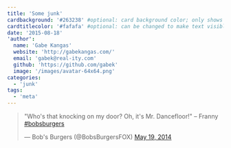```yaml
---
title: 'Some junk'
cardbackground: '#263238' #optional: card background color; only shows when no image specified
cardtitlecolor: '#fafafa' #optional: can be changed to make text visible over card image
date: '2015-08-18'
'author':
  name: 'Gabe Kangas'
  website: 'http://gabekangas.com/'
  email: 'gabek@real-ity.com'
  github: 'https://github.com/gabek'
  image: '/images/avatar-64x64.png'
categories:
  - 'junk'
tags:
  - 'meta'
---
```


<blockquote class="twitter-tweet" data-lang="en"><p lang="en" dir="ltr">&quot;Who&#39;s that knocking on my door? Oh, it&#39;s Mr. Dancefloor!&quot; – Franny <a href="https://twitter.com/hashtag/bobsburgers?src=hash&amp;ref_src=twsrc%5Etfw">#bobsburgers</a></p>&mdash; Bob&#39;s Burgers (@BobsBurgersFOX) <a href="https://twitter.com/BobsBurgersFOX/status/468216138573557762?ref_src=twsrc%5Etfw">May 19, 2014</a></blockquote>
<script async src="https://platform.twitter.com/widgets.js" charset="utf-8"></script>
